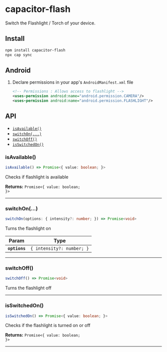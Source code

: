 # capacitor-flash

Switch the Flashlight / Torch of your device.

## Install

```bash
npm install capacitor-flash
npx cap sync
```

## Android

1. Declare permissions in your app's `AndroidManifest.xml` file

    ```xml
    <!-- Permissions : Allows access to flashlight -->
    <uses-permission android:name="android.permission.CAMERA"/>
    <uses-permission android:name="android.permission.FLASHLIGHT"/>
    ```

## API

<docgen-index>

* [`isAvailable()`](#isavailable)
* [`switchOn(...)`](#switchon)
* [`switchOff()`](#switchoff)
* [`isSwitchedOn()`](#isswitchedon)

</docgen-index>

<docgen-api>
<!--Update the source file JSDoc comments and rerun docgen to update the docs below-->

### isAvailable()

```typescript
isAvailable() => Promise<{ value: boolean; }>
```

Checks if flashlight is available

**Returns:** <code>Promise&lt;{ value: boolean; }&gt;</code>

--------------------


### switchOn(...)

```typescript
switchOn(options: { intensity?: number; }) => Promise<void>
```

Turns the flashlight on

| Param         | Type                                 |
| ------------- | ------------------------------------ |
| **`options`** | <code>{ intensity?: number; }</code> |

--------------------


### switchOff()

```typescript
switchOff() => Promise<void>
```

Turns the flashlight off

--------------------


### isSwitchedOn()

```typescript
isSwitchedOn() => Promise<{ value: boolean; }>
```

Checks if the flashlight is turned on or off

**Returns:** <code>Promise&lt;{ value: boolean; }&gt;</code>

--------------------

</docgen-api>
